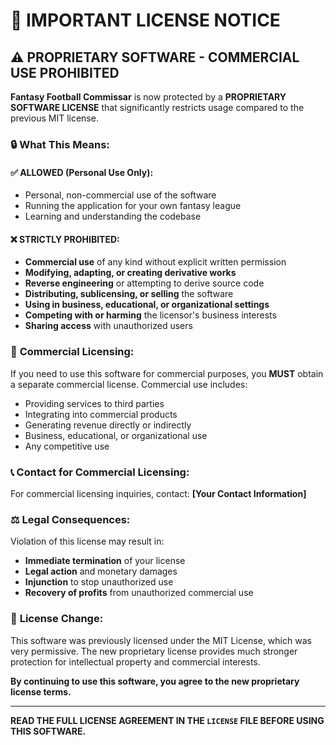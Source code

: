 # 🚨 IMPORTANT LICENSE NOTICE

## ⚠️ PROPRIETARY SOFTWARE - COMMERCIAL USE PROHIBITED

**Fantasy Football Commissar** is now protected by a **PROPRIETARY SOFTWARE LICENSE** that significantly restricts usage compared to the previous MIT license.

### 🔒 **What This Means:**

#### ✅ **ALLOWED (Personal Use Only):**
- Personal, non-commercial use of the software
- Running the application for your own fantasy league
- Learning and understanding the codebase

#### ❌ **STRICTLY PROHIBITED:**
- **Commercial use** of any kind without explicit written permission
- **Modifying, adapting, or creating derivative works**
- **Reverse engineering** or attempting to derive source code
- **Distributing, sublicensing, or selling** the software
- **Using in business, educational, or organizational settings**
- **Competing with or harming** the licensor's business interests
- **Sharing access** with unauthorized users

### 💼 **Commercial Licensing:**

If you need to use this software for commercial purposes, you **MUST** obtain a separate commercial license. Commercial use includes:

- Providing services to third parties
- Integrating into commercial products
- Generating revenue directly or indirectly
- Business, educational, or organizational use
- Any competitive use

### 📞 **Contact for Commercial Licensing:**

For commercial licensing inquiries, contact: **[Your Contact Information]**

### ⚖️ **Legal Consequences:**

Violation of this license may result in:
- **Immediate termination** of your license
- **Legal action** and monetary damages
- **Injunction** to stop unauthorized use
- **Recovery of profits** from unauthorized commercial use

### 🔄 **License Change:**

This software was previously licensed under the MIT License, which was very permissive. The new proprietary license provides much stronger protection for intellectual property and commercial interests.

**By continuing to use this software, you agree to the new proprietary license terms.**

---

**READ THE FULL LICENSE AGREEMENT IN THE `LICENSE` FILE BEFORE USING THIS SOFTWARE.**
